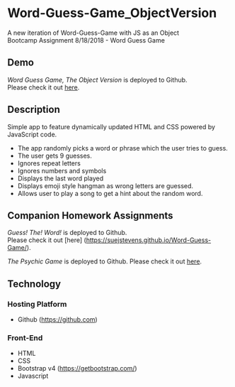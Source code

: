 # Word-Guess-Game_ObjectVersion
A new iteration of Word-Guess-Game with JS as an Object     
Bootcamp Assignment 8/18/2018 - Word Guess Game

## Demo
*Word Guess Game, The Object Version* is deployed to Github.     
 Please check it out [here](https://suejstevens.github.io/Word-Guess-Game_ObjectVersion/).

## Description
Simple app to feature dynamically updated HTML and CSS powered by JavaScript code.

* The app randomly picks a word or phrase which the user tries to guess.
* The user gets 9 guesses.
* Ignores repeat letters
* Ignores numbers and symbols
* Displays the last word played
* Displays emoji style hangman as wrong letters are guessed.
* Allows user to play a song to get a hint about the random word.

## Companion Homework Assignments
*Guess! The! Word!* is deployed to Github.     
 Please check it out [here] (https://suejstevens.github.io/Word-Guess-Game/). 

*The Psychic Game* is deployed to Github.  Please check it out [here](https://suejstevens.github.io/Psychic-Game/).    

## Technology
### Hosting Platform
  * Github (https://github.com)
### Front-End
  * HTML
  * CSS
  * Bootstrap v4 (https://getbootstrap.com/)
  * Javascript
